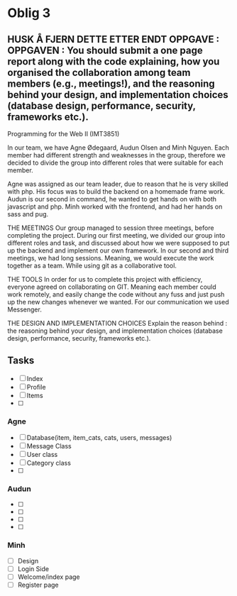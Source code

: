 # Oblig 3

HUSK Å FJERN DETTE ETTER ENDT OPPGAVE :
OPPGAVEN :
You should submit a one page report along with the code explaining, how you organised the collaboration among team members (e.g., meetings!), and the reasoning behind your design, and implementation choices (database design, performance, security, frameworks etc.).
-----------------------------------------------------------------------------------------

Programming for the Web II (IMT3851)

In our team, we have Agne Ødegaard, Audun Olsen and Minh Nguyen. 
Each member had different strength and weaknesses in the group, therefore we decided to divide the group into different roles that were suitable for each member. 

Agne was assigned as our team leader, due to reason that
he is very skilled with php. His focus was to build the backend on a homemade frame work.
Audun is our second in command, he wanted to get hands on with both javascript and php. 
Minh worked with the frontend, and had her hands on sass and pug. 

THE MEETINGS 
Our group managed to session three meetings, before completing the project. 
During our first meeting, we divided our group into different roles and task, and discussed about how we were supposed to put up the backend and implement our own framework. 
In our second and third meetings, we had long sessions. Meaning, we would execute the work together as a team. While using git as a collaborative tool. 

THE TOOLS
In order for us to complete this project with efficiency, everyone agreed on collaborating on GIT. Meaning each member could work remotely, and easily change the code without any fuss and just push up the new changes whenever we wanted. For our communication we used Messenger. 

THE DESIGN AND IMPLEMENTATION CHOICES
Explain the reason behind :
the reasoning behind your design, and implementation choices (database design, performance, security, frameworks etc.).



## Tasks

* [ ] Index
* [ ] Profile
* [ ] Items
* [ ]


### Agne
* [ ] Database(item, item_cats, cats, users, messages)
* [ ] Message Class
* [ ] User class
* [ ] Category class
* [ ]

### Audun
* [ ]
* [ ]
* [ ]
* [ ]

### Minh
* [ ] Design
* [ ] Login Side
* [ ] Welcome/index page
* [ ] Register page